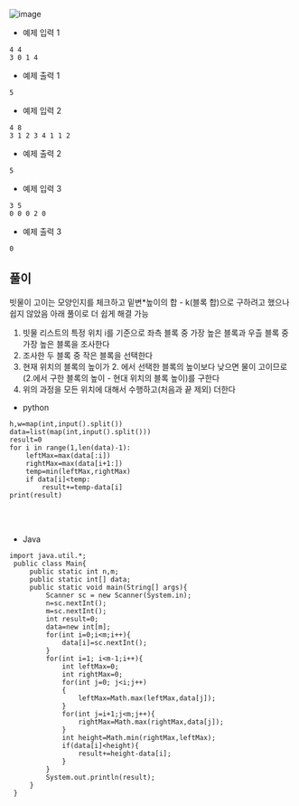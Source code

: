 ![image](https://github.com/kdfasdf/TIL/assets/96770726/c25c0f79-d885-4b1f-b298-27aeb8792b79)

- 예제 입력 1
```
4 4
3 0 1 4
```

- 예제 출력 1
```
5
```

- 예제 입력 2
```
4 8
3 1 2 3 4 1 1 2
```

- 예제 출력 2
```
5
```

- 예제 입력 3
```
3 5
0 0 0 2 0
```

- 예제 출력 3
```
0
```


## 풀이
빗물이 고이는 모양인지를 체크하고 밑변*높이의 합 - k(블록 합)으로 구하려고 했으나 쉽지 않았음
아래 풀이로 더 쉽게 해결 가능
1. 빗물 리스트의 특정 위치 i를 기준으로 좌측 블록 중 가장 높은 블록과 우츨 블록 중 가장 높은 블록을 조사한다
2. 조사한 두 블록 중 작은 블록을 선택한다
3. 현재 위치의 블록의 높이가 2. 에서 선택한 블록의 높이보다 낮으면 물이 고이므로 (2.에서 구한 블록의 높이 - 현대 위치의 블록 높이)를 구한다
4. 위의 과정을 모든 위치에 대해서 수행하고(처음과 끝 제외) 더한다

- python 

```
h,w=map(int,input().split())
data=list(map(int,input().split()))
result=0
for i in range(1,len(data)-1):
    leftMax=max(data[:i])
    rightMax=max(data[i+1:])
    temp=min(leftMax,rightMax)
    if data[i]<temp:
        result+=temp-data[i]
print(result)
```
<br>

<br>

- Java

```
import java.util.*;
 public class Main{
     public static int n,m;
     public static int[] data;
     public static void main(String[] args){
         Scanner sc = new Scanner(System.in);
         n=sc.nextInt();
         m=sc.nextInt();
         int result=0;
         data=new int[m];
         for(int i=0;i<m;i++){
             data[i]=sc.nextInt();
         }
         for(int i=1; i<m-1;i++){
             int leftMax=0;
             int rightMax=0;
             for(int j=0; j<i;j++)
             {
                 leftMax=Math.max(leftMax,data[j]);
             }
             for(int j=i+1;j<m;j++){
                 rightMax=Math.max(rightMax,data[j]);
             }
             int height=Math.min(rightMax,leftMax);
             if(data[i]<height){
                 result+=height-data[i];
             }
         }
         System.out.println(result);
     }
 }
```
